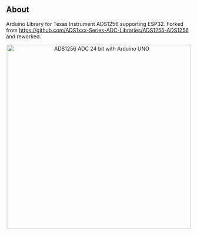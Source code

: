 ## About

Arduino Library for Texas Instrument ADS1256 supporting ESP32. Forked from https://github.com/ADS1xxx-Series-ADC-Libraries/ADS1255-ADS1256 and reworked.

<p align="center">
  <img width="500" alt="ADS1256 ADC 24 bit with Arduino UNO" src="https://github.com/Gieneq/ADS1256_ESP32/img/ADS1235_Arduino_ESP32.jpg">
</p>
